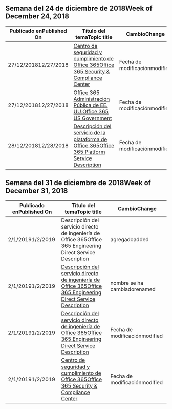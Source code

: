 <!-- This file is generated automatically each week. Changes made to this file will be overwritten.-->




## <a name="week-of-december-24-2018"></a><span data-ttu-id="0cf65-101">Semana del 24 de diciembre de 2018</span><span class="sxs-lookup"><span data-stu-id="0cf65-101">Week of December 24, 2018</span></span>


| <span data-ttu-id="0cf65-102">Publicado en</span><span class="sxs-lookup"><span data-stu-id="0cf65-102">Published On</span></span> |<span data-ttu-id="0cf65-103">Título del tema</span><span class="sxs-lookup"><span data-stu-id="0cf65-103">Topic title</span></span> | <span data-ttu-id="0cf65-104">Cambio</span><span class="sxs-lookup"><span data-stu-id="0cf65-104">Change</span></span> |
|------|------------|--------|
| <span data-ttu-id="0cf65-105">27/12/2018</span><span class="sxs-lookup"><span data-stu-id="0cf65-105">12/27/2018</span></span> | [<span data-ttu-id="0cf65-106">Centro de seguridad y cumplimiento de Office 365</span><span class="sxs-lookup"><span data-stu-id="0cf65-106">Office 365 Security & Compliance Center</span></span>](/Office365/ServiceDescriptions/office-365-platform-service-description/office-365-securitycompliance-center) | <span data-ttu-id="0cf65-107">Fecha de modificación</span><span class="sxs-lookup"><span data-stu-id="0cf65-107">modified</span></span> |
| <span data-ttu-id="0cf65-108">27/12/2018</span><span class="sxs-lookup"><span data-stu-id="0cf65-108">12/27/2018</span></span> | [<span data-ttu-id="0cf65-109">Office 365 Administración Pública de EE. UU.</span><span class="sxs-lookup"><span data-stu-id="0cf65-109">Office 365 US Government</span></span>](/Office365/ServiceDescriptions/office-365-platform-service-description/office-365-us-government/office-365-us-government) | <span data-ttu-id="0cf65-110">Fecha de modificación</span><span class="sxs-lookup"><span data-stu-id="0cf65-110">modified</span></span> |
| <span data-ttu-id="0cf65-111">28/12/2018</span><span class="sxs-lookup"><span data-stu-id="0cf65-111">12/28/2018</span></span> | [<span data-ttu-id="0cf65-112">Descripción del servicio de la plataforma de Office 365</span><span class="sxs-lookup"><span data-stu-id="0cf65-112">Office 365 Platform Service Description</span></span>](/Office365/ServiceDescriptions/office-365-platform-service-description/office-365-platform-service-description) | <span data-ttu-id="0cf65-113">Fecha de modificación</span><span class="sxs-lookup"><span data-stu-id="0cf65-113">modified</span></span> |


## <a name="week-of-december-31-2018"></a><span data-ttu-id="0cf65-114">Semana del 31 de diciembre de 2018</span><span class="sxs-lookup"><span data-stu-id="0cf65-114">Week of December 31, 2018</span></span>


| <span data-ttu-id="0cf65-115">Publicado en</span><span class="sxs-lookup"><span data-stu-id="0cf65-115">Published On</span></span> |<span data-ttu-id="0cf65-116">Título del tema</span><span class="sxs-lookup"><span data-stu-id="0cf65-116">Topic title</span></span> | <span data-ttu-id="0cf65-117">Cambio</span><span class="sxs-lookup"><span data-stu-id="0cf65-117">Change</span></span> |
|------|------------|--------|
| <span data-ttu-id="0cf65-118">2/1/2019</span><span class="sxs-lookup"><span data-stu-id="0cf65-118">1/2/2019</span></span> | <span data-ttu-id="0cf65-119">Descripción del servicio directo de ingeniería de Office 365</span><span class="sxs-lookup"><span data-stu-id="0cf65-119">Office 365 Engineering Direct Service Description</span></span> | <span data-ttu-id="0cf65-120">agregado</span><span class="sxs-lookup"><span data-stu-id="0cf65-120">added</span></span> |
| <span data-ttu-id="0cf65-121">2/1/2019</span><span class="sxs-lookup"><span data-stu-id="0cf65-121">1/2/2019</span></span> | [<span data-ttu-id="0cf65-122">Descripción del servicio directo de ingeniería de Office 365</span><span class="sxs-lookup"><span data-stu-id="0cf65-122">Office 365 Engineering Direct Service Description</span></span>](/Office365/ServiceDescriptions/office-365-engineering-direct-service-description) | <span data-ttu-id="0cf65-123">nombre se ha cambiado</span><span class="sxs-lookup"><span data-stu-id="0cf65-123">renamed</span></span> |
| <span data-ttu-id="0cf65-124">2/1/2019</span><span class="sxs-lookup"><span data-stu-id="0cf65-124">1/2/2019</span></span> | [<span data-ttu-id="0cf65-125">Descripción del servicio directo de ingeniería de Office 365</span><span class="sxs-lookup"><span data-stu-id="0cf65-125">Office 365 Engineering Direct Service Description</span></span>](/Office365/ServiceDescriptions/office-365-engineering-direct-service-description) | <span data-ttu-id="0cf65-126">Fecha de modificación</span><span class="sxs-lookup"><span data-stu-id="0cf65-126">modified</span></span> |
| <span data-ttu-id="0cf65-127">2/1/2019</span><span class="sxs-lookup"><span data-stu-id="0cf65-127">1/2/2019</span></span> | [<span data-ttu-id="0cf65-128">Centro de seguridad y cumplimiento de Office 365</span><span class="sxs-lookup"><span data-stu-id="0cf65-128">Office 365 Security & Compliance Center</span></span>](/Office365/ServiceDescriptions/office-365-platform-service-description/office-365-securitycompliance-center) | <span data-ttu-id="0cf65-129">Fecha de modificación</span><span class="sxs-lookup"><span data-stu-id="0cf65-129">modified</span></span> |
